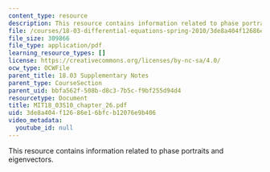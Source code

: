 ```yaml
---
content_type: resource
description: This resource contains information related to phase portraits and eigenvectors.
file: /courses/18-03-differential-equations-spring-2010/3de8a404f12686e16bfcb12076e9b406_MIT18_03S10_chapter_26.pdf
file_size: 309866
file_type: application/pdf
learning_resource_types: []
license: https://creativecommons.org/licenses/by-nc-sa/4.0/
ocw_type: OCWFile
parent_title: 18.03 Supplementary Notes
parent_type: CourseSection
parent_uid: bbfa562f-508b-d8c3-7b5c-f9bf255d94d4
resourcetype: Document
title: MIT18_03S10_chapter_26.pdf
uid: 3de8a404-f126-86e1-6bfc-b12076e9b406
video_metadata:
  youtube_id: null
---
```

This resource contains information related to phase portraits and eigenvectors.